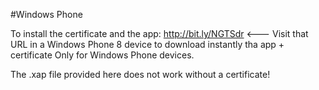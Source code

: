 #Windows Phone

To install the certificate and the app: http://bit.ly/NGTSdr <--- Visit that URL in a Windows Phone 8 device to download instantly tha app + certificate
Only for Windows Phone devices.

The .xap file provided here does not work without a certificate!
